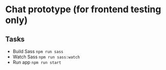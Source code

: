 # Chat prototype (for frontend testing only)

## Tasks

- Build Sass `npm run sass`
- Watch Sass `npm run sass:watch`
- Run app `npm run start`
